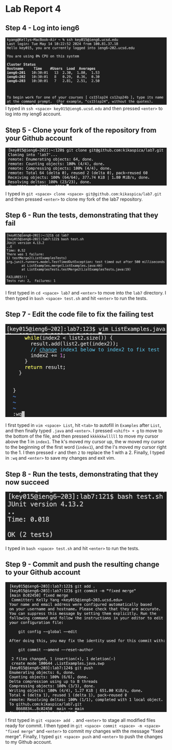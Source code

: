 # Lab Report 4
## Step 4 - Log into ieng6
![Logging into ieng6](lab4Images/step4.png) 
I typed in `ssh <space> key015@ieng6.ucsd.edu` and then pressed `<enter>` to log into my ieng6 account.

## Step 5 - Clone your fork of the repository from your Github account
![Cloning fork](lab4Images/step5.png) 

I typed in `git <space> clone <space> git@github.com:kikaspica/lab7.git` and then pressed `<enter>` to clone my fork of the lab7 repository. 

## Step 6 - Run the tests, demonstrating that they fail
![Running failing tests](lab4Images/step6.png) 

I first typed in `cd <space> lab7` and `<enter>` to move into the `lab7` directory. I then typed in `bash <space> test.sh` and hit `<enter>` to run the tests.

## Step 7 - Edit the code file to fix the failing test
![Opening vim](lab4Images/step7.1.png) 
![Editing and saving code file](lab4Images/step7.2.png) 

I first typed in `vim <space> List`, hit `<tab>` to autofill in `Examples` after `List`, and then finally typed `.java` and `<enter>`. 
I pressed `<shift> + g` to move to the bottom of the file, and then pressed `kkkkkkwlllll` to move my cursor above the 1 in `index1`. The k's moved my cursor up, the w moved my cursor to the beginning of the first word (`index1`), and the l's moved my cursor right to the 1. 
I then pressed `r` and then `2` to replace the 1 with a 2. Finally, I typed in `:wq` and `<enter>` to save my changes and exit vim. 

## Step 8 - Run the tests, demonstrating that they now succeed
![Running succeeding tests](lab4Images/step8.png)

I typed in `bash <space> test.sh` and hit `<enter>` to run the tests.

## Step 9 - Commit and push the resulting change to your Github account
![Commit & push](lab4Images/step9.png)

I first typed in `git <space> add .` and `<enter>` to stage all modified files ready for commit. I then typed in `git <space> commit <space> -m <space> "fixed merge"` and `<enter>` to commit my changes with the message "fixed merge". Finally, I typed `git <space> push` and `<enter>` to push the changes to my Github account.

